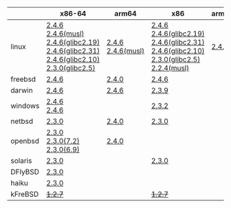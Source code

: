 ||x86-64|arm64|x86|armhf|ppc|sparc|armel|mipsbe|mipsel|alpha|ppc64le|
| --- | --- | --- | --- | --- | --- | --- | --- | --- | --- | --- | --- |
|linux|[2.4.6](https://github.com/roswell/sbcl_bin/releases/download/2.4.6/sbcl-2.4.6-x86-64-linux-binary.tar.bz2)<br />[2.4.6(musl)](https://github.com/roswell/sbcl_bin/releases/download/2.4.6/sbcl-2.4.6-x86-64-linux-musl-binary.tar.bz2)<br />[2.4.6(glibc2.19)](https://github.com/roswell/sbcl_bin/releases/download/2.4.6/sbcl-2.4.6-x86-64-linux-glibc2.19-binary.tar.bz2)<br />[2.4.6(glibc2.31)](https://github.com/roswell/sbcl_bin/releases/download/2.4.6/sbcl-2.4.6-x86-64-linux-glibc2.31-binary.tar.bz2)<br />[2.4.6(glibc2.10)](https://github.com/roswell/sbcl_bin/releases/download/2.4.6/sbcl-2.4.6-x86-64-linux-glibc2.10-binary.tar.bz2)<br />[2.3.0(glibc2.5)](https://github.com/roswell/sbcl_bin/releases/download/2.3.0/sbcl-2.3.0-x86-64-linux-glibc2.5-binary.tar.bz2)<br />|[2.4.6](https://github.com/roswell/sbcl_bin/releases/download/2.4.6/sbcl-2.4.6-arm64-linux-binary.tar.bz2)<br />[2.4.6(musl)](https://github.com/roswell/sbcl_bin/releases/download/2.4.6/sbcl-2.4.6-arm64-linux-musl-binary.tar.bz2)<br />|[2.4.6](https://github.com/roswell/sbcl_bin/releases/download/2.4.6/sbcl-2.4.6-x86-linux-binary.tar.bz2)<br />[2.4.6(glibc2.19)](https://github.com/roswell/sbcl_bin/releases/download/2.4.6/sbcl-2.4.6-x86-linux-glibc2.19-binary.tar.bz2)<br />[2.4.6(glibc2.31)](https://github.com/roswell/sbcl_bin/releases/download/2.4.6/sbcl-2.4.6-x86-linux-glibc2.31-binary.tar.bz2)<br />[2.4.6(glibc2.10)](https://github.com/roswell/sbcl_bin/releases/download/2.4.6/sbcl-2.4.6-x86-linux-glibc2.10-binary.tar.bz2)<br />[2.3.0(glibc2.5)](https://github.com/roswell/sbcl_bin/releases/download/2.3.0/sbcl-2.3.0-x86-linux-glibc2.5-binary.tar.bz2)<br />[2.2.4(musl)](https://github.com/roswell/sbcl_bin/releases/download/2.2.4/sbcl-2.2.4-x86-linux-musl-binary.tar.bz2)<br />|[2.4.6](https://github.com/roswell/sbcl_bin/releases/download/2.4.6/sbcl-2.4.6-armhf-linux-binary.tar.bz2)<br />|[2.3.0](https://github.com/roswell/sbcl_bin/releases/download/2.3.0/sbcl-2.3.0-ppc-linux-binary.tar.bz2)<br />|~~[1.0.28](https://github.com/roswell/sbcl_bin/releases/download/1.0.28/sbcl-1.0.28-sparc-linux-binary.tar.bz2)~~<br />|[2.3.0](https://github.com/roswell/sbcl_bin/releases/download/2.3.0/sbcl-2.3.0-armel-linux-binary.tar.bz2)<br />|~~[1.0.23](https://github.com/roswell/sbcl_bin/releases/download/1.0.23/sbcl-1.0.23-mips-linux-binary.tar.bz2)~~<br />|~~[1.0.28](https://github.com/roswell/sbcl_bin/releases/download/1.0.28/sbcl-1.0.28-mipsel-linux-binary.tar.bz2)~~<br />|~~[1.0.28](https://github.com/roswell/sbcl_bin/releases/download/1.0.28/sbcl-1.0.28-alpha-linux-binary.tar.bz2)~~<br />|~~[1.5.8](https://github.com/roswell/sbcl_bin/releases/download/1.5.8/sbcl-1.5.8-ppc64le-linux-binary.tar.bz2)~~<br />|
|freebsd|[2.4.6](https://github.com/roswell/sbcl_bin/releases/download/2.4.6/sbcl-2.4.6-x86-64-freebsd-binary.tar.bz2)<br />|[2.4.0](https://github.com/roswell/sbcl_bin/releases/download/2.4.0/sbcl-2.4.0-arm64-freebsd-binary.tar.bz2)<br />|[2.4.6](https://github.com/roswell/sbcl_bin/releases/download/2.4.6/sbcl-2.4.6-x86-freebsd-binary.tar.bz2)<br />|||||||||
|darwin|[2.4.6](https://github.com/roswell/sbcl_bin/releases/download/2.4.6/sbcl-2.4.6-x86-64-darwin-binary.tar.bz2)<br />|[2.4.6](https://github.com/roswell/sbcl_bin/releases/download/2.4.6/sbcl-2.4.6-arm64-darwin-binary.tar.bz2)<br />|[2.3.9](https://github.com/roswell/sbcl_bin/releases/download/2.3.9/sbcl-2.3.9-x86-darwin-binary.tar.bz2)<br />||~~[1.0.47](https://github.com/roswell/sbcl_bin/releases/download/1.0.47/sbcl-1.0.47-powerpc-darwin-binary.tar.bz2)~~<br />|||||||
|windows|[2.4.6](https://github.com/roswell/sbcl_bin/releases/download/2.4.6/sbcl-2.4.6-x86-64-windows-binary.msi)<br />[2.4.6](https://github.com/roswell/sbcl_bin/releases/download/2.4.6/sbcl-2.4.6-x86-64-windows-binary.tar.bz2)<br />||[2.3.2](https://github.com/roswell/sbcl_bin/releases/download/2.3.2/sbcl-2.3.2-x86-windows-binary.msi)<br />|||||||||
|netbsd|[2.3.0](https://github.com/roswell/sbcl_bin/releases/download/2.3.0/sbcl-2.3.0-x86-64-netbsd-binary.tar.bz2)<br />|[2.4.0](https://github.com/roswell/sbcl_bin/releases/download/2.4.0/sbcl-2.4.0-arm64-netbsd-binary.tar.bz2)<br />|[2.3.0](https://github.com/roswell/sbcl_bin/releases/download/2.3.0/sbcl-2.3.0-x86-netbsd-binary.tar.bz2)<br />||~~[1.0.23](https://github.com/roswell/sbcl_bin/releases/download/1.0.23/sbcl-1.0.23-powerpc-netbsd-binary.tar.bz2)~~<br />|||||||
|openbsd|[2.3.0](https://github.com/roswell/sbcl_bin/releases/download/2.3.0/sbcl-2.3.0-x86-64-openbsd-binary.tar.bz2)<br />[2.3.0(7.2)](https://github.com/roswell/sbcl_bin/releases/download/2.3.0/sbcl-2.3.0-x86-64-openbsd-7.2-binary.tar.bz2)<br />[2.3.0(6.9)](https://github.com/roswell/sbcl_bin/releases/download/2.3.0/sbcl-2.3.0-x86-64-openbsd-6.9-binary.tar.bz2)<br />|[2.4.0](https://github.com/roswell/sbcl_bin/releases/download/2.4.0/sbcl-2.4.0-arm64-openbsd-binary.tar.bz2)<br />||||||||||
|solaris|[2.3.0](https://github.com/roswell/sbcl_bin/releases/download/2.3.0/sbcl-2.3.0-x86-64-solaris-binary.tar.bz2)<br />||[2.3.0](https://github.com/roswell/sbcl_bin/releases/download/2.3.0/sbcl-2.3.0-x86-solaris-binary.tar.bz2)<br />|||[2.0.4](https://github.com/roswell/sbcl_bin/releases/download/2.0.4/sbcl-2.0.4-sparc-solaris-binary.tar.bz2)<br />||||||
|DFlyBSD|[2.3.0](https://github.com/roswell/sbcl_bin/releases/download/2.3.0/sbcl-2.3.0-x86-64-DFlyBSD-binary.tar.bz2)<br />|||||||||||
|haiku|[2.3.0](https://github.com/roswell/sbcl_bin/releases/download/2.3.0/sbcl-2.3.0-x86-64-haiku-binary.tar.bz2)<br />|||||||||||
|kFreBSD|~~[1.2.7](https://github.com/roswell/sbcl_bin/releases/download/1.2.7/sbcl-1.2.7-x86-64-debian-kfreebsd-binary.tar.bz2)~~<br />||~~[1.2.7](https://github.com/roswell/sbcl_bin/releases/download/1.2.7/sbcl-1.2.7-x86-debian-kfreebsd-binary.tar.bz2)~~<br />|||||||||
